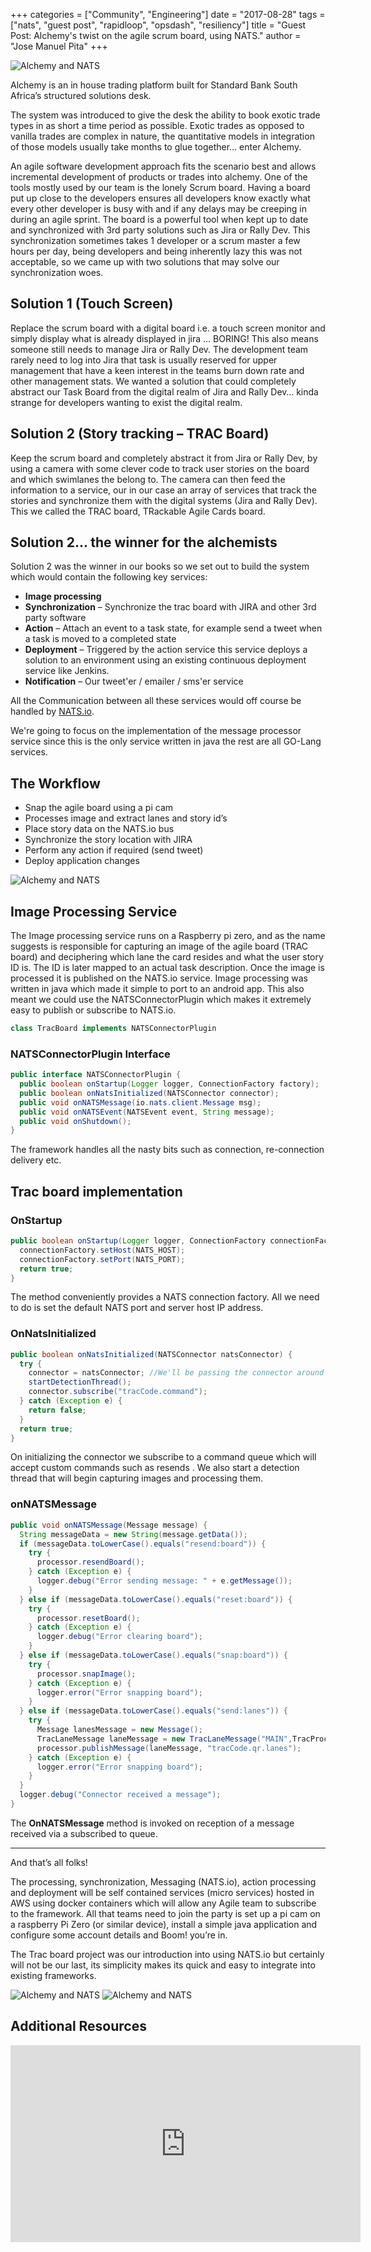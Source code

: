 +++
categories = ["Community", "Engineering"]
date = "2017-08-28"
tags = ["nats", "guest post", "rapidloop", "opsdash", "resiliency"]
title = "Guest Post: Alchemy's twist on the agile scrum board, using NATS."
author = "Jose Manuel Pita"
+++

<img class="img-responsive center-block" alt="Alchemy and NATS" src="/img/blog/alchemys-twist-on-the-agile-scrum-board-using-nats/02.jpg"><br>

Alchemy is an in house trading platform built for Standard Bank South Africa’s structured solutions desk.

The system was introduced to give the desk the ability to book exotic trade types in as short a time period as possible. Exotic trades as opposed to vanilla trades are complex in nature, the quantitative models in integration of those models usually take months to glue together… enter Alchemy.

An agile software development approach fits the scenario best and allows incremental development of products or trades into alchemy. One of the tools mostly used by our team is the lonely Scrum board. Having a board put up close to the developers ensures all developers know exactly what every other developer is busy with and if any delays may be creeping in during an agile sprint.
The board is a powerful tool when kept up to date and synchronized with 3rd party solutions such as Jira or Rally Dev. This synchronization sometimes takes 1 developer or a scrum master a few hours per day, being developers and being inherently lazy this was not acceptable, so we came up with two solutions that may solve our synchronization woes.

## Solution 1 (Touch Screen)
Replace the scrum board with a digital board i.e. a touch screen monitor and simply display what is already displayed in jira … BORING!
This also means someone still needs to manage Jira or Rally Dev. The development team rarely need to log into Jira that task is usually reserved for upper management that have a keen interest in the teams burn down rate and other management stats. We wanted a solution that could completely abstract our Task Board from the digital realm of Jira and Rally Dev… kinda strange for developers wanting to exist the digital realm.

## Solution 2 (Story tracking – TRAC Board)
Keep the scrum board and completely abstract it from Jira or Rally Dev, by using a camera with some clever code to track user stories on the board and which swimlanes the belong to. The camera can then feed the information to a service, our in our case an array of services that track the stories and synchronize them with the digital systems (Jira and Rally Dev). This we called the TRAC board, TRackable Agile Cards board.

## Solution 2... the winner for the alchemists
Solution 2 was the winner in our books so we set out to build the system which would contain the following key services:

- **Image processing**
- **Synchronization** – Synchronize the trac board with JIRA and other 3rd party software
- **Action** – Attach an event to a task state, for example send a tweet when a task is moved to a completed state
- **Deployment** – Triggered by the action service this service deploys a solution to an environment using an existing continuous deployment service like Jenkins.
- **Notification** – Our tweet'er / emailer / sms'er service

All the Communication between all these services would off course be handled by [NATS.io](https://www.nats.io).

We're going to focus on the implementation of the message processor service since this is the only service written in java the rest are all GO-Lang services.

## The Workflow
- Snap the agile board using a pi cam
- Processes image and extract lanes and story id’s
- Place story data on the NATS.io bus
- Synchronize the story location with JIRA
- Perform any action if required (send tweet)
- Deploy application changes

<img class="img-responsive center-block" alt="Alchemy and NATS" src="/img/blog/alchemys-twist-on-the-agile-scrum-board-using-nats/03.jpg">

## Image Processing Service
The Image processing service runs on a Raspberry pi zero, and as the name suggests is responsible for capturing an image of the agile board (TRAC board) and deciphering which lane the card resides and what the user story ID is. The ID is later mapped to an actual task description. Once the image is processed it is published on the NATS.io service.
Image processing was written in java which made it simple to port to an android app. This also meant we could use the NATSConnectorPlugin which makes it extremely easy to publish or subscribe to NATS.io.

```java
class TracBoard implements NATSConnectorPlugin
```

### NATSConnectorPlugin Interface
```java
public interface NATSConnectorPlugin {
  public boolean onStartup(Logger logger, ConnectionFactory factory);
  public boolean onNatsInitialized(NATSConnector connector);
  public void onNATSMessage(io.nats.client.Message msg);
  public void onNATSEvent(NATSEvent event, String message);
  public void onShutdown();
}
```

The framework handles all the nasty bits such as connection, re-connection delivery etc.

## Trac board implementation

### OnStartup
```java
public boolean onStartup(Logger logger, ConnectionFactory connectionFactory) {
  connectionFactory.setHost(NATS_HOST);
  connectionFactory.setPort(NATS_PORT);
  return true;
}
```

The method conveniently provides a NATS connection factory. All we need to do is set the default NATS port and server host IP address.

### OnNatsInitialized
```java
public boolean onNatsInitialized(NATSConnector natsConnector) {
  try {
    connector = natsConnector; //We'll be passing the connector around
    startDetectionThread();
    connector.subscribe("tracCode.command");
  } catch (Exception e) {
    return false;
  }
  return true;
}
```

On initializing the connector we subscribe to a command queue which will accept custom commands such as resends . We also start a detection thread that will begin capturing images and processing them.

### onNATSMessage
```java
public void onNATSMessage(Message message) {
  String messageData = new String(message.getData());
  if (messageData.toLowerCase().equals("resend:board")) {
    try {
      processor.resendBoard();
    } catch (Exception e) {
      logger.debug("Error sending message: " + e.getMessage());
    }
  } else if (messageData.toLowerCase().equals("reset:board")) {
    try {
      processor.resetBoard();
    } catch (Exception e) {
      logger.debug("Error clearing board");
    }
  } else if (messageData.toLowerCase().equals("snap:board")) {
    try {
      processor.snapImage();
    } catch (Exception e) {
      logger.error("Error snapping board");
    }
  } else if (messageData.toLowerCase().equals("send:lanes")) {
    try {
      Message lanesMessage = new Message();
      TracLaneMessage laneMessage = new TracLaneMessage("MAIN",TracProcessor.TEAM_NAME, new Date(), getTracLanes());
      processor.publishMessage(laneMessage, "tracCode.qr.lanes");
    } catch (Exception e) {
      logger.error("Error snapping board");
    }
  }
  logger.debug("Connector received a message");
}
```

The **OnNATSMessage** method is invoked on reception of a message received via a subscribed to queue.  

---

And that’s all folks!

The processing, synchronization, Messaging (NATS.io), action processing and deployment will be self contained services (micro services) hosted in AWS using docker containers which will allow any Agile team to subscribe to the framework. All that teams need to join the party is set up a pi cam on a raspberry Pi Zero (or similar device), install a simple java application and configure some account details and Boom! you’re in.

The Trac board project was our introduction into using NATS.io but certainly will not be our last, its simplicity makes its quick and easy to integrate into existing frameworks.

<img class="img-responsive center-block" alt="Alchemy and NATS" src="/img/blog/alchemys-twist-on-the-agile-scrum-board-using-nats/01.jpg">

<img class="img-responsive center-block" alt="Alchemy and NATS" src="/img/blog/alchemys-twist-on-the-agile-scrum-board-using-nats/04.jpg">

## Additional Resources

<div class="row">
  <div class="col-md-12">
    <div class="center-block">
      <div class="embed-responsive embed-responsive-16by9">
        <iframe width="560" height="315" src="https://www.youtube.com/embed/GRmaij2Wzyc" frameborder="0" allowfullscreen></iframe>
      </div>
    </div>
  </div>
</div>
